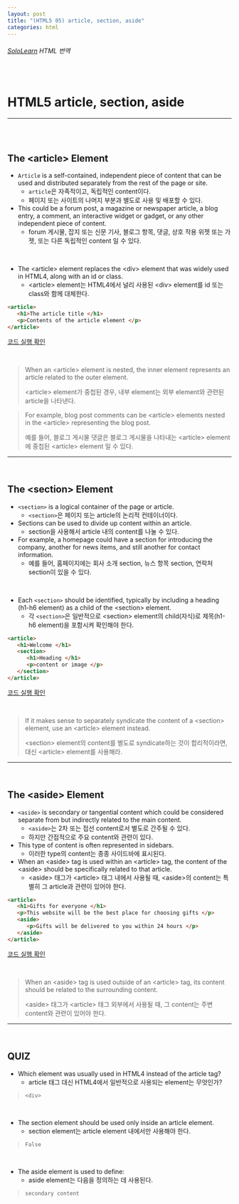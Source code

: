 ```yaml
---
layout: post
title: "(HTML5 05) article, section, aside"
categories: html
---
```


###### [SoloLearn](https://www.sololearn.com/) HTML 번역

<br>

# HTML5 article, section, aside

------

<br>

<br>

## The \<article> Element

- `Article` is a self-contained, independent piece of content that can be used and distributed separately from the rest of the page or site.
  - `article`은 자족적이고, 독립적인 content이다.
  - 페이지 또는 사이트의 나머지 부분과 별도로 사용 및 배포할 수 있다.
- This could be a forum post, a magazine or newspaper article, a blog entry, a comment, an interactive widget or gadget, or any other independent piece of content.
  - forum 게시물, 잡지 또는 신문 기사, 블로그 항목, 댓글, 상호 작용 위젯 또는 가젯, 또는 다른 독립적인 content 일 수 있다.

<br>

- The \<article> element replaces the \<div> element that was widely used in HTML4, along with an id or class.
  - \<article> element는 HTML4에서 널리 사용된 \<div> element를 id 또는 class와 함께 대체한다.

```html
<article>
   <h1>The article title </h1>
   <p>Contents of the article element </p>
</article>
```

[코드 실행 확인](https://code.sololearn.com/37/#html)

<br>

> When an \<article> element is nested, the inner element represents an article related to the outer element.
>
> \<article> element가 중첩된 경우, 내부 element는 외부 element와 관련된 article을 나타낸다.

> For example, blog post comments can be \<article> elements nested in the \<article> representing the blog post.
>
> 예를 들어, 블로그 게시물 댓글은 블로그 게시물을 나타내는 \<article> element에 중첩된 \<article> element 일 수 있다.

------

<br>

## The \<section> Element

- `<section>` is a logical container of the page or article.
  - `<section>`은 페이지 또는 article의 논리적 컨테이너이다.
- Sections can be used to divide up content within an article.
  - section을 사용해서 article 내의 content를 나눌 수 있다.
- For example, a homepage could have a section for introducing the company, another for news items, and still another for contact information.
  - 예를 들어, 홈페이지에는 회사 소개 section, 뉴스 항목 section, 연락처 section이 있을 수 있다.

<br>

- Each `<section>` should be identified, typically by including a heading (h1-h6 element) as a child of the \<section> element.
  - 각 `<section>`은 일반적으로 \<section> element의 child(자식)로 제목(h1-h6 element)을 포함시켜 확인해야 한다.

```html
<article>
   <h1>Welcome </h1>
   <section>
      <h1>Heading </h1>
      <p>content or image </p>
   </section>
</article>
```

[코드 실행 확인](https://code.sololearn.com/38/#html)

<br>

> If it makes sense to separately syndicate the content of a \<section> element, use an \<article> element instead.
>
> \<section> element의 content를 별도로 syndicate하는 것이 합리적이라면, 대신 \<article> element를 사용해라.

------

<br>

## The \<aside> Element

- `<aside>` is secondary or tangential content which could be considered separate from but indirectly related to the main content.
  - `<aside>`는 2차 또는 접선 content로서 별도로 간주될 수 있다.
  - 하지만 간접적으로 주요 content와 관련이 있다.
- This type of content is often represented in sidebars.
  - 이러한 type의 content는 종종 사이드바에 표시된다.
- When an \<aside> tag is used within an \<article> tag, the content of the \<aside> should be specifically related to that article.
  - \<aside> 태그가 \<article> 태그 내에서 사용될 때, \<aside>의 content는 특별히 그 article과 관련이 있어야 한다.

```html
<article>
   <h1>Gifts for everyone </h1>
   <p>This website will be the best place for choosing gifts </p>
   <aside>
      <p>Gifts will be delivered to you within 24 hours </p>
   </aside>
</article>
```

[코드 실행 확인](https://code.sololearn.com/39/#html)

<br>

> When an \<aside> tag is used outside of an \<article> tag, its content should be related to the surrounding content.
>
> \<aside> 태그가 \<article> 태그 외부에서 사용될 때, 그 content는 주변 content와 관련이 있어야 한다.

------

<br>

## QUIZ

- Which element was usually used in HTML4 instead of the article tag?
  - article 태그 대신 HTML4에서 일반적으로 사용되는 element는 무엇인가?

> `<div>`

<br>

- The section element should be used only inside an article element.
  - section element는 article element 내에서만 사용해야 한다.

> `False`

<br>

- The aside element is used to define:
  - aside element는 다음을 정의하는 데 사용된다.

> `secondary content`

<br>
